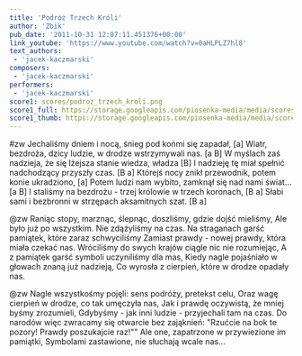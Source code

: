 ```yaml
---
title: 'Podróż Trzech Króli'
author: 'Zbik'
pub_date: '2011-10-31 12:07:11.451376+00:00'
link_youtube: 'https://www.youtube.com/watch?v=0aHLPLZ7hl8'
text_authors:
 - 'jacek-kaczmarski'
composers:
 - 'jacek-kaczmarski'
performers:
 - 'jacek-kaczmarski'
score1: scores/podroz_trzech_kroli.png
score1_full: https://storage.googleapis.com/piosenka-media/media/scores/podroz_trzech_kroli.png
score1_thumb: https://storage.googleapis.com/piosenka-media/media/scores/podroz_trzech_kroli.png.180x0_q85_upscale.jpg
---
```


#zw
Jechaliśmy dniem i nocą, śnieg pod końmi się zapadał, [a]
Wiatr, bezdroża, dzicy ludzie, w drodze wstrzymywali nas. [a B] 
W myślach zaś nadzieja, że się lżejsza stanie wiedza, władza [B]
I nadzieję tę miał spełnić nadchodzący przyszły czas. [B a]
Którejś nocy znikł przewodnik, potem konie ukradziono, [a]
Potem ludzi nam wybito, zamknął się nad nami świat... [a B]
I staliśmy na bezdrożu - trzej królowie w trzech koronach,  [B a]
Słabi sami i bezbronni w strzępach aksamitnych szat. [B a]

@zw
Raniąc stopy, marznąc, ślepnąc, doszliśmy, gdzie dojść mieliśmy, 
Ale było już po wszystkim. Nie zdążyliśmy na czas. 
Na straganach garść pamiątek, które zaraz schwyciliśmy 
Zamiast prawdy - nowej prawdy, która miała czekać nas. 
Wróciliśmy do swych krajów ciągle nic nie rozumiejąc, 
A z pamiątek garść symboli uczyniliśmy dla mas, 
Kiedy nagle pojaśniało w głowach znaną już nadzieją, 
Co wyrosła z cierpień, które w drodze opadały nas. 

@zw
Nagle wszystkośmy pojęli: sens podróży, pretekst celu, 
Oraz wagę cierpień w drodze, co tak umęczyła nas, 
Jak i prawdę oczywistą, że mniej byśmy zrozumieli, 
Gdybyśmy - jak inni ludzie - przyjechali tam na czas. 
Do narodów więc zwracamy się otwarcie bez zająknień: 
"Rzućcie na bok te pozory! Prawdy poszukajcie raz!"" 
Ale one, zapatrzone w przywiezione im pamiątki, 
Symbolami zastawione, nie słuchają wcale nas...